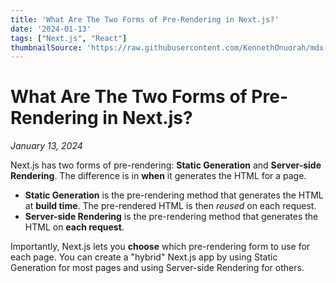 ```yaml
---
title: 'What Are The Two Forms of Pre-Rendering in Next.js?'
date: '2024-01-13'
tags: ["Next.js", "React"]
thumbnailSource: 'https://raw.githubusercontent.com/KennethOnuorah/mdx-blogposts/main/images/thumbnails/pre-rendering.png'
---
```


# **What Are The Two Forms of Pre-Rendering in Next.js?**
*January 13, 2024*

Next.js has two forms of pre-rendering: **Static Generation** and **Server-side Rendering**. The difference is in **when** it generates the HTML for a page.

- **Static Generation** is the pre-rendering method that generates the HTML at **build time**. The pre-rendered HTML is then _reused_ on each request.
- **Server-side Rendering** is the pre-rendering method that generates the HTML on **each request**.

Importantly, Next.js lets you **choose** which pre-rendering form to use for each page. You can create a "hybrid" Next.js app by using Static Generation for most pages and using Server-side Rendering for others.